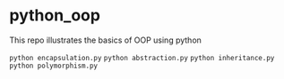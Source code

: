 # python_oop
This repo illustrates the basics of OOP using python

`python encapsulation.py`
`python abstraction.py`
`python inheritance.py`
`python polymorphism.py`
